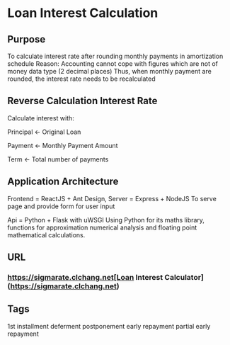 # Loan Interest Calculation

## Purpose

To calculate interest rate after rounding monthly payments in amortization schedule
Reason:
Accounting cannot cope with figures which are not of money data type (2 decimal places)
Thus, when monthly payment are rounded, the interest rate needs to be recalculated

## Reverse Calculation Interest Rate

Calculate interest with:

Principal <- Original Loan

Payment <- Monthly Payment Amount

Term <- Total number of payments

## Application Architecture

Frontend = ReactJS + Ant Design, Server = Express + NodeJS
To serve page and provide form for user input

Api = Python + Flask with uWSGI
Using Python for its maths library, functions for approximation numerical analysis and floating point mathematical calculations.

## URL

### https://sigmarate.clchang.net[Loan Interest Calculator](https://sigmarate.clchang.net)

## Tags

1st installment deferment
postponement
early repayment
partial early repayment
